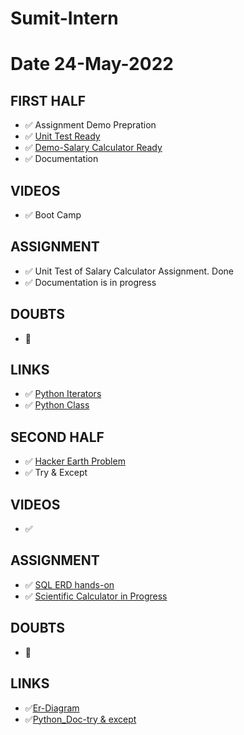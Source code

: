 # Sumit-Intern

# Date 24-May-2022


## FIRST HALF

- ✅ Assignment Demo Prepration
- ✅ [Unit Test Ready](https://github.com/sp18-interns/Sumit-Intern/blob/main/24-May-2022/Unit_Test.md)
- ✅ [Demo-Salary Calculator Ready](https://github.com/sp18-interns/Sumit-Intern/tree/main/24-May-2022/Salary_Assignment)
- ✅ Documentation

## VIDEOS
- ✅ Boot Camp


## ASSIGNMENT 
- ✅ Unit Test of Salary Calculator Assignment. Done
- ✅ Documentation is in progress

## DOUBTS
- 🚫


## LINKS
- ✅ [Python Iterators](https://www.w3schools.com/python/python_iterators.asp)
- ✅ [Python Class](https://www.w3schools.com/python/python_classes.asp)


## SECOND HALF

- ✅ [Hacker Earth Problem](https://github.com/sp18-interns/Sumit-Intern/tree/main/23-May-2022/Hacker_Earth)
- ✅ Try & Except

## VIDEOS 
- ✅

## ASSIGNMENT 
- ✅ [SQL ERD hands-on](https://github.com/sp18-interns/Sumit-Intern/tree/main/23-May-2022/Sql_Erd)
- ✅ [Scientific Calculator in Progress](https://github.com/sp18-interns/Sumit-Intern/tree/main/23-May-2022/Sci_Calculator_Assignment)

## DOUBTS
- 🚫

## LINKS 
- ✅[Er-Diagram](https://www.w3schools.in/dbms/er-model)
- ✅[Python_Doc-try & except](https://docs.python.org/3/tutorial/errors.html#:~:text=The%20try%20statement%20works%20as,of%20the%20clause%20is%20skipped.)
